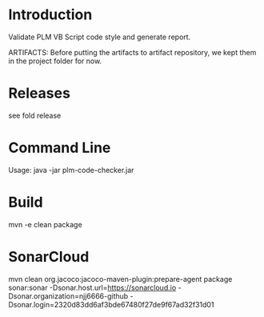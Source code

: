 # Introduction 
Validate PLM VB Script code style and generate report.

ARTIFACTS:
Before putting the artifacts to artifact repository, we kept them in the project folder for now.

# Releases
see fold release

# Command Line
Usage: java -jar plm-code-checker.jar <directory of your scripts>

# Build
mvn -e clean package

# SonarCloud
mvn clean org.jacoco:jacoco-maven-plugin:prepare-agent package sonar:sonar -Dsonar.host.url=https://sonarcloud.io -Dsonar.organization=njj6666-github -Dsonar.login=2320d83dd6af3bde67480f27de9f67ad32f31d01

